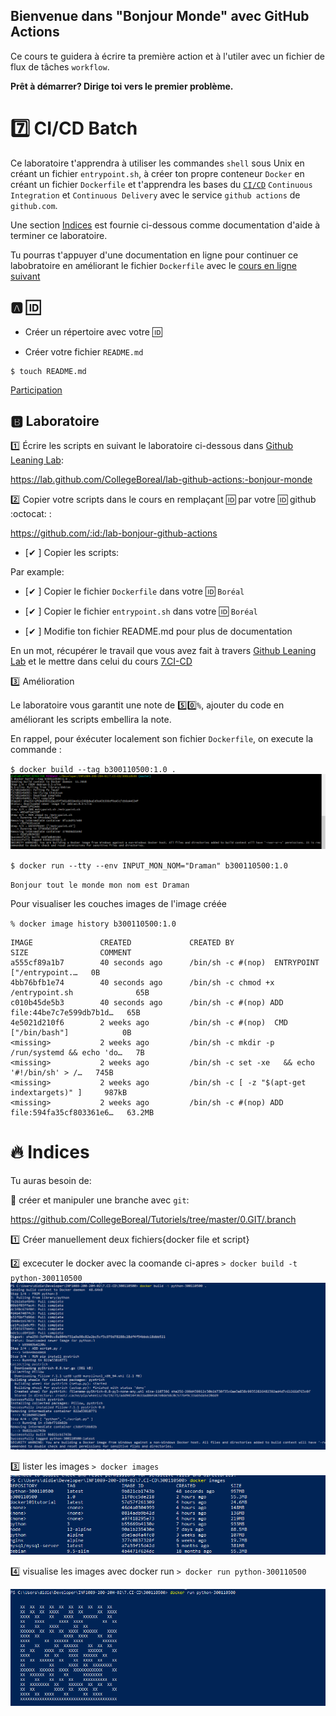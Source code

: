 ## Bienvenue dans "Bonjour Monde" avec GitHub Actions

Ce cours te guidera à écrire ta première action et à l'utiler avec un fichier de flux de tâches `workflow`. 

**Prêt à démarrer? Dirige toi vers le premier problème.**

# :seven: CI/CD Batch

Ce laboratoire t'apprendra à utiliser les commandes `shell` sous Unix en créant un fichier `entrypoint.sh`, à créer ton propre conteneur `Docker` en créant un fichier `Dockerfile` et t'apprendra les bases du [`CI/CD`](https://en.wikipedia.org/wiki/CI/CD) `Continuous Integration` et `Continuous Delivery` avec le service `github actions` de `github.com`.

Une section [Indices](#fire-indices) est fournie ci-dessous comme documentation d'aide à terminer ce laboratoire.

Tu pourras t'appuyer d'une documentation en ligne pour continuer ce labobratoire en améliorant le fichier `Dockerfile` avec le [cours en ligne suivant](https://www.linkedin.com/learning/docker-essential-training-3-image-creation-management-and-registry/analyzing-a-dockerfile)

## :a: :id:

* Créer un répertoire avec votre :id:

* Créer votre fichier `README.md`

```
$ touch README.md
```

[Participation](Participation.md)

## :b: Laboratoire

:one: Écrire les scripts en suivant le laboratoire ci-dessous dans [Github Leaning Lab](https://lab.github.com/CollegeBoreal):

https://lab.github.com/CollegeBoreal/lab-github-actions:-bonjour-monde


:two: Copier votre scripts dans le cours en remplaçant :id: par votre :id: github :octocat: :

https://github.com/:id:/lab-bonjour-github-actions

- [✔ ] Copier les scripts:

Par example:

  - [✔ ] Copier le fichier `Dockerfile` dans votre :id: `Boréal` 

  - [✔ ] Copier le fichier `entrypoint.sh` dans votre :id: `Boréal` 


- [✔  ] Modifie ton fichier README.md pour plus de documentation


En un mot, récupérer le travail que vous avez fait à travers [Github Leaning Lab](https://lab.github.com/CollegeBoreal) et le mettre dans celui du cours [7.CI-CD](../7.CI-CD)

:three: Amélioration

Le laboratoire vous garantit une note de :five::zero:`%`, ajouter du code en améliorant les scripts embellira la note.

En rappel, pour éxécuter localement son fichier `Dockerfile`, on execute la commande :

`$ docker build --tag b300110500:1.0 .`
![image](b1.PNG)

`$ docker run --tty --env INPUT_MON_NOM="Draman" b300110500:1.0`

`Bonjour tout le monde mon nom est Draman`

Pour visualiser les couches images de l'image créée

`% docker image history b300110500:1.0`
```
IMAGE               CREATED             CREATED BY                                      SIZE                COMMENT
a555cf89a1b7        40 seconds ago      /bin/sh -c #(nop)  ENTRYPOINT ["/entrypoint.…   0B                  
4bb76bfb1e74        40 seconds ago      /bin/sh -c chmod +x /entrypoint.sh              65B                 
c010b45de5b3        40 seconds ago      /bin/sh -c #(nop) ADD file:44be7c7e599db7b1d…   65B                 
4e5021d210f6        2 weeks ago         /bin/sh -c #(nop)  CMD ["/bin/bash"]            0B                  
<missing>           2 weeks ago         /bin/sh -c mkdir -p /run/systemd && echo 'do…   7B                  
<missing>           2 weeks ago         /bin/sh -c set -xe   && echo '#!/bin/sh' > /…   745B                
<missing>           2 weeks ago         /bin/sh -c [ -z "$(apt-get indextargets)" ]     987kB               
<missing>           2 weeks ago         /bin/sh -c #(nop) ADD file:594fa35cf803361e6…   63.2MB   
```

# :fire: Indices 

Tu auras besoin de:

:round_pushpin: créer et manipuler une branche avec `git`:

https://github.com/CollegeBoreal/Tutoriels/tree/master/0.GIT/.branch

:one: Créer manuellement deux fichiers{docker file et script}


:two: excecuter le docker avec la coomande ci-apres
`> docker build -t python-300110500 `
![image](p1.PNG)

:three:  lister les images
 `> docker images`
![image](p2.PNG)

:four:  visualise les images avec docker run
 `> docker run python-300110500`
 
![image](p3.PNG)
